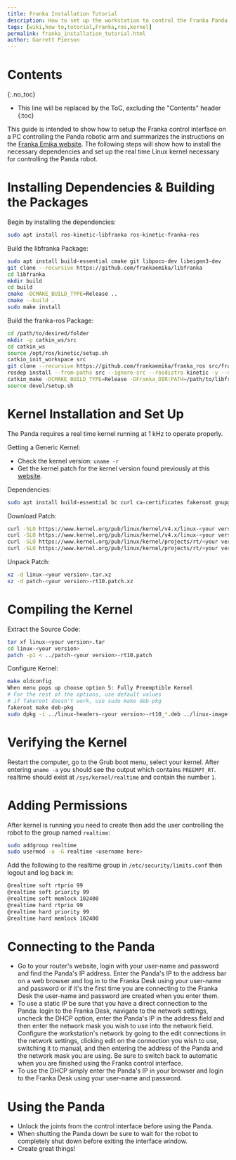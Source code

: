 ```yaml
---
title: Franka Installation Tutorial
description: How to set up the workstation to control the Franka Panda robot
tags: [wiki,how to,tutorial,Franka,ros,kernel]
permalink: franka_installation_tutorial.html
author: Garrett Pierson
---
```


# Contents

{:.no_toc}

* This line will be replaced by the ToC, excluding the "Contents" header
{:toc}

This guide is intended to show how to setup the Franka control interface on a PC
controlling the Panda robotic arm and summarizes the instructions on the [Franka Emika website](https://frankaemika.github.io/docs/installation_linux.html#building-from-source).
The following steps will show how to install the necessary dependencies and set up
the real time Linux kernel necessary for controlling the Panda robot.

# Installing Dependencies & Building the Packages

Begin by installing the dependencies:

~~~bash
sudo apt install ros-kinetic-libfranka ros-kinetic-franka-ros
~~~

Build the libfranka Package:

~~~bash
sudo apt install build-essential cmake git libpoco-dev libeigen3-dev
git clone --recursive https://github.com/frankaemika/libfranka
cd libfranka
mkdir build
cd build
cmake -DCMAKE_BUILD_TYPE=Release ..
cmake --build .
sudo make install
~~~

Build the franka-ros Package:

~~~bash
cd /path/to/desired/folder
mkdir -p catkin_ws/src
cd catkin_ws
source /opt/ros/kinetic/setup.sh
catkin_init_workspace src
git clone --recursive https://github.com/frankaemika/franka_ros src/franka_ros
rosdep install --from-paths src --ignore-src --rosdistro kinetic -y --skip-keys libfranka
catkin_make -DCMAKE_BUILD_TYPE=Release -DFranka_DIR:PATH=/path/to/libfranka/build
source devel/setup.sh
~~~

# Kernel Installation and Set Up

The Panda requires a real time kernel running at 1 kHz to operate properly.

Getting a Generic Kernel:
   * Check the kernel version: `uname -r`
   * Get the kernel patch for the kernel version found previously at this [website](https://www.kernel.org/pub/linux/kernel/projects/rt/).

Dependencies:

~~~bash
sudo apt install build-essential bc curl ca-certificates fakeroot gnupg2 libssl-dev lsb-release libelf-dev bison flex
~~~

Download Patch:

~~~bash
curl -SLO https://www.kernel.org/pub/linux/kernel/v4.x/linux-<your version>.tar.xz
curl -SLO https://www.kernel.org/pub/linux/kernel/v4.x/linux-<your version>.tar.sign
curl -SLO https://www.kernel.org/pub/linux/kernel/projects/rt/<your version number ex: 4.12 >/older/patch-<your version>-rt10.patch.xz
curl -SLO https://www.kernel.org/pub/linux/kernel/projects/rt/<your version number ex: 4.12 >/older/patch-<your version>-rt10.patch.sign
~~~

Unpack Patch:

~~~bash
xz -d linux-<your version>.tar.xz
xz -d patch-<your version>-rt10.patch.xz
~~~

# Compiling the Kernel

Extract the Source Code:

 ~~~bash
 tar xf linux-<your version>.tar
 cd linux-<your version>
 patch -p1 < ../patch-<your version>-rt10.patch
 ~~~

Configure Kernel:

 ~~~bash
 make oldconfig
 When menu pops up choose option 5: Fully Preemptible Kernel
 # For the rest of the options, use default values
 # if fakeroot doesn't work, use sudo make deb-pkg
 fakeroot make deb-pkg
 sudo dpkg -i ../linux-headers-<your version>-rt10_*.deb ../linux-image-<your version>-rt10_*.deb
 ~~~

# Verifying the Kernel

Restart the computer, go to the Grub boot menu, select your kernel. After entering `uname -a` you should see the output which contains `PREEMPT_RT`.
realtime should exist at `/sys/kernel/realtime` and contain the number `1`.

# Adding Permissions

After kernel is running you need to create then add the user controlling the robot to the group named `realtime`:

 ~~~bash
 sudo addgroup realtime
 sudo usermod -a -G realtime <username here>
 ~~~

Add the following to the realtime group in `/etc/security/limits.conf` then logout and log back in:

 ~~~bash
 @realtime soft rtprio 99
 @realtime soft priority 99
 @realtime soft memlock 102400
 @realtime hard rtprio 99
 @realtime hard priority 99
 @realtime hard memlock 102400
 ~~~

# Connecting to the Panda

* Go to your router's website, login with your user-name and password and find the Panda's IP address. Enter the Panda's IP to the address bar on a web browser and log in to the Franka Desk using your user-name and password or if it's the first time you are connecting to the Franka Desk the user-name and password are created when you enter them.
* To use a static IP be sure that you have a direct connection to the Panda: login to the Franka Desk, navigate to the network settings, uncheck the DHCP option, enter the Panda's IP in the address field and then enter the network mask you wish to use into the network field. Configure the workstation's network by going to the edit connections in the network settings, clicking edit on the connection you wish to use, switching it to manual, and then entering the address of the Panda and the network mask you are using. Be sure to switch back to automatic when you are finished using the Franka control interface.
* To use the DHCP simply enter the Panda's IP in your browser and login to the Franka Desk using your user-name and password.

# Using the Panda

 * Unlock the joints from the control interface before using the Panda.
 * When shutting the Panda down be sure to wait for the robot to completely shut down before exiting the interface window.
 * Create great things!
